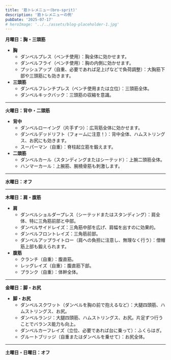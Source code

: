 ```yaml
---
title: '筋トレメニュー(bro-sprit)'
description: '筋トレメニューの例'
pubDate: '2025-07-17'
# heroImage: '../../assets/blog-placeholder-1.jpg'
---
```


**月曜日：胸・三頭筋**

- **胸**
  - ダンベルプレス（ベンチ使用）：胸全体に効かせます。
  - ダンベルフライ（ベンチ使用）：胸の内側に効かせます。
  - プッシュアップ（自重、必要であれば足上げなどで負荷調整）：大胸筋下部や三頭筋にも効きます。
- **三頭筋**
  - ダンベルフレンチプレス（ベンチ使用または立位）：三頭筋全体。
  - ダンベルキックバック：三頭筋の収縮を意識。

---

**火曜日：背中・二頭筋**

- **背中**
  - ダンベルローイング（片手ずつ）：広背筋全体に効かせます。
  - ダンベルデッドリフト（フォームに注意！）：背中全体、ハムストリングス、お尻にも効きます。
  - スーパーマン（自重）：脊柱起立筋を鍛えます。
- **二頭筋**
  - ダンベルカール（スタンディングまたはシーテッド）：上腕二頭筋全体。
  - ハンマーカール：上腕筋、腕橈骨筋も刺激します。

---

**水曜日：オフ**

---

**木曜日：肩・腹筋**

- **肩**
  - ダンベルショルダープレス（シーテッドまたはスタンディング）：肩全体、特に三角筋前部と中部。
  - ダンベルサイドレイズ：三角筋中部を広げ、肩幅を出すのに効果的。
  - ダンベルフロントレイズ：三角筋前部。
  - ダンベルアップライトロー（肩への負担に注意し、無理なく行う）：僧帽筋上部も鍛えられます。
- **腹筋**
  - クランチ（自重）：腹直筋。
  - レッグレイズ（自重）：腹直筋下部。
  - プランク（自重）：体幹全体。

---

**金曜日：脚・お尻**

- **脚・お尻**
  - ダンベルスクワット（ダンベルを胸の前で抱えるなど）：大腿四頭筋、ハムストリングス、お尻。
  - ダンベルランジ：大腿四頭筋、ハムストリングス、お尻。片足ずつ行うことでバランス能力も向上。
  - ダンベルカーフレイズ（立位、必要であれば台に乗って）：ふくらはぎ。
  - グルートブリッジ（自重またはダンベルを乗せて）：お尻全体。

---

**土曜日・日曜日：オフ**
